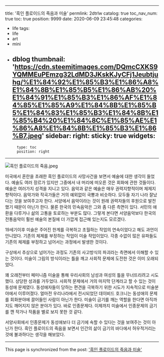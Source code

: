 
---
title: '흑인 플로이드의 죽음과 미술'
permlink: 2dtrlw
catalog: true
toc_nav_num: true
toc: true
position: 9999
date: 2020-06-09 23:45:48
categories:
- life
tags:
- life
- art
- mini
- dblog
thumbnail: 'https://cdn.steemitimages.com/DQmcCXKS9YQMMEuPEmzg32LdMD3JKskKJyCFj1Jeubtjuhg/%E1%84%92%E1%85%B3%E1%86%A8%E1%84%8B%E1%85%B5%E1%86%AB%20%E1%84%91%E1%85%B3%E1%86%AF%E1%84%85%E1%85%A9%E1%84%8B%E1%85%B5%E1%84%83%E1%85%B3%E1%84%8B%E1%85%B4%20%E1%84%8C%E1%85%AE%E1%86%A8%E1%84%8B%E1%85%B3%E1%86%B7.jpeg'
sidebar:
    right:
        sticky: true
widgets:
    -
        type: toc
        position: right
---


![흑인 플로이드의 죽음.jpeg](https://cdn.steemitimages.com/DQmcCXKS9YQMMEuPEmzg32LdMD3JKskKJyCFj1Jeubtjuhg/%E1%84%92%E1%85%B3%E1%86%A8%E1%84%8B%E1%85%B5%E1%86%AB%20%E1%84%91%E1%85%B3%E1%86%AF%E1%84%85%E1%85%A9%E1%84%8B%E1%85%B5%E1%84%83%E1%85%B3%E1%84%8B%E1%85%B4%20%E1%84%8C%E1%85%AE%E1%86%A8%E1%84%8B%E1%85%B3%E1%86%B7.jpeg)

미국에서 혼란을 초래한 흑인 플로이드의 사망사건을 보면서 예술에 대한 생각이 들었다. 예술도 여러 장르가 있지만 그중에서 내 머리에 떠오른 것은 회화에 관한 것들이다. 예술은 여러가지 성격을 지니고 있다. 음악과 같은 예술은 매우 권력지향적이며 체제지향적이다. 음악가와 작곡가들은 거의 예외없이 국뽕과 비슷하다. 모두들 자기 나라 잘났다는 것을 보여주고자 한다. 서양에서 음악이라는 것이 원래 권력자들의 후원으로 발전했기 때문이 아닌가 한다. 물론 한국의 민속음악은 그와 좀 다른 측면이 있다. 서민의 애환을 다루거나 삶의 고통을 토로하는 부분도 많다. 그렇게 본다면 서양음악보다 한국의 전통음악이 훨씬 예술의 본질에 더 가깝게 접근해 있는지도 모르겠다.

19세기이후 미술은 주어진 한계를 극복하고 초월하는 작업의 연속이었다고 해도 과언이 안니었다. 기존의 체제를 부정하는 작업이 미술 작업이었다. 각종 수없이 많은 유파들도 기존의 체제를 부정하고 넘어서는 과정에서 발생한 것이다.

구상에서 추상으로 넘어가는 과정도 기존의 사고방식의 파괴라는 측면에서 이해할 수 있는 것이다. 미술이 그림의 방식이라는 틀을 깨고 사회적 문제에 도전한 것은 이미 오래되었다.

꽤 오래전부터 페미니즘 미술을 통해 우리사회의 남성과 여성의 틀을 무너뜨리려고 시도했다. 상당한 성과를 거두었다. 사회적 문제에서 거의 마지막 단계라고 할 수 있는 것이 동성애 문제였다. 동성애자들이 당하는 편견을 극복하기 위한 시도가 지속적으로 미술분야에서 이루어졌다. 얼마전 우리나라에서 전시되었던 데이비드 호크니는 동성애의 문제를 회화분야에 끌어들인 사람이 아닌가 한다. 미술이 금기를 깨는 역할을 한다면 아직까지도 깨어지지 않은 분야가 있다. 바로 인종문제다. 이제까지 미술에서 인종문제의 금기를 깬 작가나 작품을 별로 보지 못한 것 같다.

서양사회에서 인종문제가 동성애보다 더 금기에 속할 수 있다는 것을 보여주는 것이 아닌가 한다. 흑인 플로이드의 죽음을 보면서 인간의 삶이 금기의 바다에서 허우적거리는 것에 불과하다는 생각을 해보았다.

- - -

This page is synchronized from the post: ['흑인 플로이드의 죽음과 미술'](https://steemit.com/@oldstone/2dtrlw)
